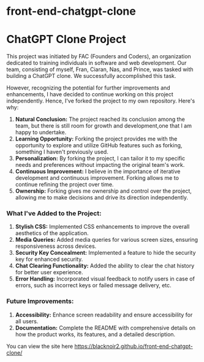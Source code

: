 # front-end-chatgpt-clone

# ChatGPT Clone Project

This project was initiated by FAC (Founders and Coders), an organization dedicated to training individuals in software and web development. Our team, consisting of myself, Fran, Ciaran, Nas, and Prince, was tasked with building a ChatGPT clone. We successfully accomplished this task.

However, recognizing the potential for further improvements and enhancements, I have decided to continue working on this project independently. Hence, I've forked the project to my own repository. Here's why:

1. **Natural Conclusion:** The project reached its conclusion among the team, but there is still room for growth and development,one that I am happy to undertake.
2. **Learning Opportunity:** Forking the project provides me with the opportunity to explore and utilize GitHub features such as forking, something I haven't previously used.
3. **Personalization:** By forking the project, I can tailor it to my specific needs and preferences without impacting the original team's work.
4. **Continuous Improvement:** I believe in the importance of iterative development and continuous improvement. Forking allows me to continue refining the project over time.
5. **Ownership:** Forking gives me ownership and control over the project, allowing me to make decisions and drive its direction independently.


### What I've Added to the Project:

1. **Stylish CSS:** Implemented CSS enhancements to improve the overall aesthetics of the application.
2. **Media Queries:** Added media queries for various screen sizes, ensuring responsiveness across devices.
3. **Security Key Concealment:** Implemented a feature to hide the security key for enhanced security.
4. **Chat Clearing Functionality:** Added the ability to clear the chat history for better user experience.
5. **Error Handling:** Incorporated visual feedback to notify users in case of errors, such as incorrect keys or failed message delivery, etc.

### Future Improvements:

1. **Accessibility:** Enhance screen readability and ensure accessibility for all users.
2. **Documentation:** Complete the README with comprehensive details on how the product works, its features, and a detailed description.


You can view the site here
https://blacknoir2.github.io/front-end-chatgpt-clone/
